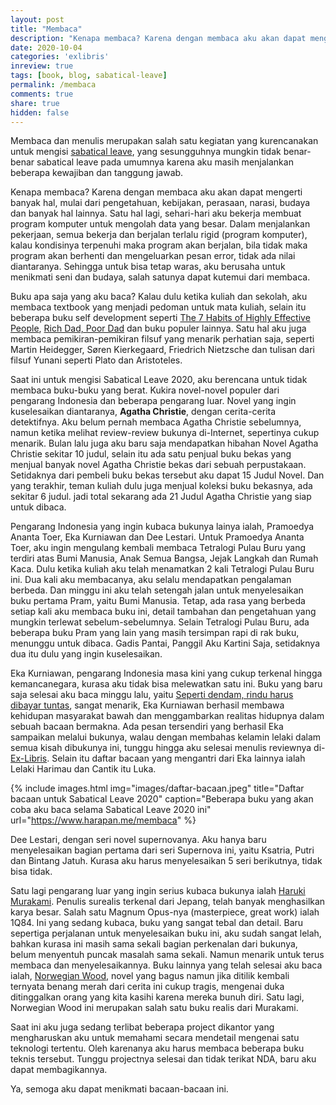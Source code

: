 ```yaml
---
layout: post
title: "Membaca"
description: "Kenapa membaca? Karena dengan membaca aku akan dapat mengerti banyak hal, mulai dari pengetahuan, kebijakan, perasaan, narasi, budaya dan banyak hal lainnya."
date: 2020-10-04
categories: 'exlibris'
inreview: true
tags: [book, blog, sabatical-leave]
permalink: /membaca
comments: true
share: true
hidden: false
---
```


Membaca dan menulis merupakan salah satu kegiatan yang kurencanakan untuk mengisi [sabatical leave](https://www.harapan.me/leave2020), yang sesungguhnya mungkin tidak benar-benar sabatical leave pada umumnya karena aku masih menjalankan beberapa kewajiban dan tanggung jawab.

Kenapa membaca? Karena dengan membaca aku akan dapat mengerti banyak hal, mulai dari pengetahuan, kebijakan, perasaan, narasi, budaya dan banyak hal lainnya. Satu hal lagi, sehari-hari aku bekerja membuat program komputer untuk mengolah data yang besar. Dalam menjalankan pekerjaan, semua bekerja dan berjalan terlalu rigid (program komputer), kalau kondisinya terpenuhi maka program akan berjalan, bila tidak maka program akan berhenti dan mengeluarkan pesan error, tidak ada nilai diantaranya. Sehingga untuk bisa tetap waras, aku berusaha untuk menikmati seni dan budaya, salah satunya dapat kutemui dari membaca.

Buku apa saja yang aku baca? Kalau dulu ketika kuliah dan sekolah, aku membaca textbook yang menjadi pedoman untuk mata kuliah, selain itu beberapa buku self development seperti [The 7 Habits of Highly Effective People](https://www.goodreads.com/book/show/36072.The_7_Habits_of_Highly_Effective_People), [Rich Dad, Poor Dad](https://www.goodreads.com/book/show/69571.Rich_Dad_Poor_Dad) dan buku populer lainnya. Satu hal aku juga membaca pemikiran-pemikiran filsuf yang menarik perhatian saja, seperti Martin Heidegger, Søren Kierkegaard, Friedrich Nietzsche dan tulisan dari filsuf Yunani seperti Plato dan Aristoteles.

Saat ini untuk mengisi Sabatical Leave 2020, aku berencana untuk tidak membaca buku-buku yang berat. Kukira novel-novel populer dari pengarang Indonesia dan beberapa pengarang luar. Novel yang ingin kuselesaikan diantaranya, **Agatha Christie**, dengan cerita-cerita detektifnya. Aku belum pernah membaca Agatha Christie sebelumnya, namun ketika melihat review-review bukunya di-Internet, sepertinya cukup menarik. Bulan lalu juga aku baru saja mendapatkan hibahan Novel Agatha Christie sekitar 10 judul, selain itu ada satu penjual buku bekas yang menjual banyak novel Agatha Christie bekas dari sebuah perpustakaan. Setidaknya dari pembeli buku bekas tersebut aku dapat 15 Judul Novel. Dan yang terakhir, teman kuliah dulu juga menjual koleksi buku bekasnya, ada sekitar 6 judul. jadi total sekarang ada 21 Judul Agatha Christie yang siap untuk dibaca.

Pengarang Indonesia yang ingin kubaca bukunya lainya ialah, Pramoedya Ananta Toer, Eka Kurniawan dan Dee Lestari. Untuk Pramoedya Ananta Toer, aku ingin mengulang kembali membaca Tetralogi Pulau Buru yang terdiri atas Bumi Manusia, Anak Semua Bangsa, Jejak Langkah dan Rumah Kaca. Dulu ketika kuliah aku telah menamatkan 2 kali Tetralogi Pulau Buru ini. Dua kali aku membacanya, aku selalu mendapatkan pengalaman berbeda. Dan minggu ini aku telah setengah jalan untuk menyelesaikan buku pertama Pram, yaitu Bumi Manusia. Tetap, ada rasa yang berbeda setiap kali aku membaca buku ini, detail tambahan dan pengetahuan yang mungkin terlewat sebelum-sebelumnya. Selain Tetralogi Pulau Buru, ada beberapa buku Pram yang lain yang masih tersimpan rapi di rak buku, menunggu untuk dibaca. Gadis Pantai, Panggil Aku Kartini Saja, setidaknya dua itu dulu yang ingin kuselesaikan.

Eka Kurniawan, pengarang Indonesia masa kini yang cukup terkenal hingga kemancanegara, kurasa aku tidak bisa melewatkan satu ini. Buku yang baru saja selesai aku baca minggu lalu, yaitu [Seperti dendam, rindu harus dibayar tuntas](#), sangat menarik, Eka Kurniawan berhasil membawa kehidupan masyarakat bawah dan menggambarkan realitas hidupnya dalam sebuah bacaan bermakna. Ada pesan tersendiri yang berhasil Eka sampaikan melalui bukunya, walau dengan membahas kelamin lelaki dalam semua kisah dibukunya ini, tunggu hingga aku selesai menulis reviewnya di-[Ex-Libris](https://www.harapan.me/exlibris/). Selain itu daftar bacaan yang mengantri dari Eka lainnya ialah Lelaki Harimau dan Cantik itu Luka.

{% include images.html
            img="images/daftar-bacaan.jpeg"
            title="Daftar bacaan untuk Sabatical Leave 2020"
            caption="Beberapa buku yang akan coba aku baca selama Sabatical Leave 2020 ini"
            url="https://www.harapan.me/membaca" %}

Dee Lestari, dengan seri novel supernovanya. Aku hanya baru menyelesaikan bagian pertama dari seri Supernova ini, yaitu Ksatria, Putri dan Bintang Jatuh. Kurasa aku harus menyelesaikan 5 seri berikutnya, tidak bisa tidak.

Satu lagi pengarang luar yang ingin serius kubaca bukunya ialah [Haruki Murakami](https://www.harukimurakami.com/). Penulis surealis terkenal dari Jepang, telah banyak menghasilkan karya besar. Salah satu Magnum Opus-nya (masterpiece, great work) ialah 1Q84. Ini yang sedang kubaca, buku yang sangat tebal dan detail. Baru sepertiga perjalanan untuk menyelesaikan buku ini, aku sudah sangat lelah, bahkan kurasa ini masih sama sekali bagian perkenalan dari bukunya, belum menyentuh puncak masalah sama sekali. Namun menarik untuk terus membaca dan menyelesaikannya. Buku lainnya yang telah selesai aku baca ialah, [Norwegian Wood](https://www.harapan.me/norwegianwood), novel yang bagus namun jika ditilik kembali ternyata benang merah dari cerita ini cukup tragis, mengenai duka ditinggalkan orang yang kita kasihi karena mereka bunuh diri. Satu lagi, Norwegian Wood ini merupakan salah satu buku realis dari Murakami.

Saat ini aku juga sedang terlibat beberapa project dikantor yang mengharuskan aku untuk memahami secara mendetail mengenai satu teknologi tertentu. Oleh karenanya aku harus membaca beberapa buku teknis tersebut. Tunggu projectnya selesai dan tidak terikat NDA, baru aku dapat membagikannya.

Ya, semoga aku dapat menikmati bacaan-bacaan ini.